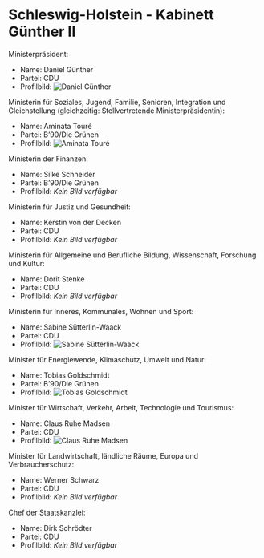# Schleswig-Holstein - Kabinett Günther II

Ministerpräsident:
* Name: Daniel Günther
* Partei: CDU
* Profilbild: ![Daniel Günther](https://upload.wikimedia.org/wikipedia/commons/thumb/1/17/Daniel_G%C3%BCnther_%282017%29.jpg/400px-Daniel_G%C3%BCnther_%282017%29.jpg)

Ministerin für Soziales, Jugend, Familie, Senioren, Integration und Gleichstellung (gleichzeitig: Stellvertretende Ministerpräsidentin):
* Name: Aminata Touré
* Partei: B’90/Die Grünen
* Profilbild: ![Aminata Touré](https://upload.wikimedia.org/wikipedia/commons/thumb/c/c5/Aminata_Tour%C3%A9_%28Juli_2021%2C_Kiel%29.jpg/400px-Aminata_Tour%C3%A9_%28Juli_2021%2C_Kiel%29.jpg)

Ministerin der Finanzen:
* Name: Silke Schneider
* Partei: B’90/Die Grünen
* Profilbild: *Kein Bild verfügbar*

Ministerin für Justiz und Gesundheit:
* Name: Kerstin von der Decken
* Partei: CDU
* Profilbild: *Kein Bild verfügbar*

Ministerin für Allgemeine und Berufliche Bildung, Wissenschaft, Forschung und Kultur:
* Name: Dorit Stenke
* Partei: CDU
* Profilbild: *Kein Bild verfügbar*

Ministerin für Inneres, Kommunales, Wohnen und Sport:
* Name: Sabine Sütterlin-Waack
* Partei: CDU
* Profilbild: ![Sabine Sütterlin-Waack](https://upload.wikimedia.org/wikipedia/commons/thumb/3/34/S%C3%BCtterlin-Waack%2C_Sabine-1904.jpg/400px-S%C3%BCtterlin-Waack%2C_Sabine-1904.jpg)

Minister für Energiewende, Klimaschutz, Umwelt und Natur:
* Name: Tobias Goldschmidt
* Partei: B’90/Die Grünen
* Profilbild: ![Tobias Goldschmidt](https://upload.wikimedia.org/wikipedia/commons/thumb/3/3a/Tobias_Goldschmidt_%282024%29.jpg/400px-Tobias_Goldschmidt_%282024%29.jpg)

Minister für Wirtschaft, Verkehr, Arbeit, Technologie und Tourismus:
* Name: Claus Ruhe Madsen
* Partei: CDU
* Profilbild: ![Claus Ruhe Madsen](https://upload.wikimedia.org/wikipedia/commons/thumb/8/81/Claus_Ruhe_Madsen_Nov_2021.jpg/400px-Claus_Ruhe_Madsen_Nov_2021.jpg)

Minister für Landwirtschaft, ländliche Räume, Europa und Verbraucherschutz:
* Name: Werner Schwarz
* Partei: CDU
* Profilbild: *Kein Bild verfügbar*

Chef der Staatskanzlei:
* Name: Dirk Schrödter
* Partei: CDU
* Profilbild: *Kein Bild verfügbar*
